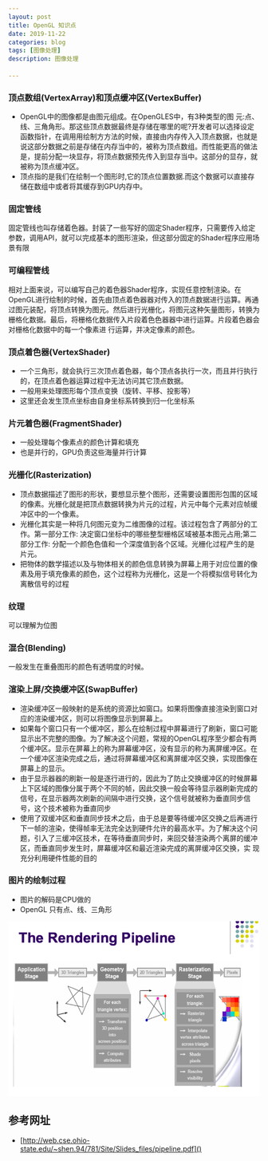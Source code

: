 ```yaml
---
layout: post
title: OpenGL 知识点
date: 2019-11-22
categories: blog
tags: [图像处理]
description: 图像处理

---
```


### 顶点数组(VertexArray)和顶点缓冲区(VertexBuffer)

* OpenGL中的图像都是由图元组成。在OpenGLES中，有3种类型的图 元:点、线、三⻆角形。那这些顶点数据最终是存储在哪⾥的呢?开发者可以选择设定函数指针，在调⽤用绘制⽅方法的时候，直接由内存传⼊入顶点数据，也就是说这部分数据之前是存储在内存当中的，被称为顶点数组。⽽性能更高的做法是，提前分配一块显存，将顶点数据预先传⼊到显存当中。这部分的显存，就被称为顶点缓冲区。
* 顶点指的是我们在绘制一个图形时,它的顶点位置数据.而这个数据可以直接存储在数组中或者将其缓存到GPU内存中。

### 固定管线

固定管线也叫存储着色器。封装了一些写好的固定Shader程序，只需要传入给定参数，调用API，就可以完成基本的图形渲染，但这部分固定的Shader程序应用场景有限

### 可编程管线

相对上面来说，可以编写自己的着色器Shader程序，实现任意控制渲染。在OpenGL进行绘制的时候，首先由顶点着色器器对传⼊的顶点数据进行运算。再通过图元装配，将顶点转换为图元。然后进行光栅化，将图元这种⽮量图形，转换为栅格化数据。最后，将栅格化数据传入片段着⾊色器器中进行运算。片段着色器会对栅格化数据中的每一个像素进 行运算，并决定像素的颜⾊。


### 顶点着色器(VertexShader)

* 一个三角形，就会执行三次顶点着色器，每个顶点各执行一次，而且并行执行的，在顶点着色器运算过程中无法访问其它顶点数据。
* 一般用来处理图形每个顶点变换（旋转、平移、投影等）
* 这里还会发生顶点坐标由自身坐标系转换到归一化坐标系

### 片元着色器(FragmentShader)

* 一般处理每个像素点的颜色计算和填充
* 也是并行的，GPU负责这些海量并行计算


### 光栅化(Rasterization)

* 顶点数据描述了图形的形状，要想显示整个图形，还需要设置图形包围的区域的像素。光栅化就是把顶点数据转换为片元的过程，片元中每个元素对应帧缓冲区中的一个像素。
* 光栅化其实是一种将⼏何图元变为二维图像的过程。该过程包含了两部分的工作。第⼀部分⼯作: 决定窗⼝坐标中的哪些整型栅格区域被基本图元占用;第二部分工作: 分配⼀个颜⾊色值和⼀个深度值到各个区域。光栅化过程产生的是⽚元。
* 把物体的数学描述以及与物体相关的颜色信息转换为屏幕上⽤于对应位置的像素及用于填充像素的颜色，这个过程称为光栅化，这是一个将模拟信号转化为离散信号的过程

### 纹理

可以理解为位图

### 混合(Blending)

一般发生在重叠图形的颜色有透明度的时候。

### 渲染上屏/交换缓冲区(SwapBuffer)

* 渲染缓冲区⼀般映射的是系统的资源比如窗口。如果将图像直接渲染到窗口对应的渲染缓冲区，则可以将图像显示到屏幕上。
* 如果每个窗⼝只有一个缓冲区，那么在绘制过程中屏幕进⾏了刷新，窗⼝可能显示出不完整的图像。为了解决这个问题，常规的OpenGL程序⾄少都会有两个缓冲区。显示在屏幕上的称为屏幕缓冲区，没有显示的称为离屏缓冲区。在一个缓冲区渲染完成之后，通过将屏幕缓冲区和离屏缓冲区交换，实现图像在屏幕上的显示。
* 由于显示器器的刷新一般是逐行进行的，因此为了防⽌交换缓冲区的时候屏幕上下区域的图像分属于两个不同的帧，因此交换一般会等待显示器刷新完成的信号，在显示器两次刷新的间隔中进行交换，这个信号就被称为垂直同步信号，这个技术被称为垂直同步
* 使⽤了双缓冲区和垂直同步技术之后，由于总是要等待缓冲区交换之后再进⾏下⼀帧的渲染，使得帧率无法完全达到硬件允许的最高⽔平。为了解决这个问题，引⼊了三缓冲区技术，在等待垂直同步时，来回交替渲染两个离屏的缓冲区，⽽垂直同步发⽣时，屏幕缓冲区和最近渲染完成的离屏缓冲区交换，实 现充分利⽤硬件性能的目的


### 图片的绘制过程

* 图片的解码是CPU做的
* OpenGL 只有点、线、三角形


<div align = center>

![](/assets/images/2019/11-23-rendering-pipeline.png)

</div>


## 参考网址

* [http://web.cse.ohio-state.edu/~shen.94/781/Site/Slides_files/pipeline.pdf]()